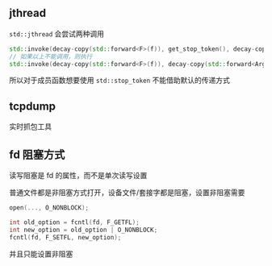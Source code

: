 ## jthread

`std::jthread` 会尝试两种调用

```cpp
std::invoke(decay-copy(std::forward<F>(f)), get_stop_token(), decay-copy(std::forward<Args>(args))...)
// 如果以上不能调用，则执行
std::invoke(decay-copy(std::forward<F>(f)), decay-copy(std::forward<Args>(args))...)
```

所以对于成员函数想要使用 `std::stop_token` 不能借助默认的传递方式

## tcpdump

实时抓包工具

## fd 阻塞方式

读写阻塞是 fd 的属性，而不是单次读写设置

普通文件都是非阻塞方式打开，设备文件/套接字都是阻塞，设置非阻塞需要

```c
open(..., O_NONBLOCK);

int old_option = fcntl(fd, F_GETFL);
int new_option = old_option | O_NONBLOCK;
fcntl(fd, F_SETFL, new_option);
```

并且只能设置非阻塞